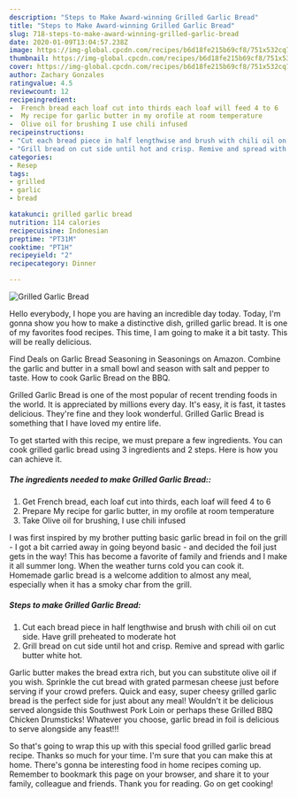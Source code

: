 ```yaml
---
description: "Steps to Make Award-winning Grilled Garlic Bread"
title: "Steps to Make Award-winning Grilled Garlic Bread"
slug: 718-steps-to-make-award-winning-grilled-garlic-bread
date: 2020-01-09T13:04:57.238Z
image: https://img-global.cpcdn.com/recipes/b6d18fe215b69cf8/751x532cq70/grilled-garlic-bread-recipe-main-photo.jpg
thumbnail: https://img-global.cpcdn.com/recipes/b6d18fe215b69cf8/751x532cq70/grilled-garlic-bread-recipe-main-photo.jpg
cover: https://img-global.cpcdn.com/recipes/b6d18fe215b69cf8/751x532cq70/grilled-garlic-bread-recipe-main-photo.jpg
author: Zachary Gonzales
ratingvalue: 4.5
reviewcount: 12
recipeingredient:
-  French bread each loaf cut into thirds each loaf will feed 4 to 6
-  My recipe for garlic butter in my orofile at room temperature
-  Olive oil for brushing I use chili infused
recipeinstructions:
- "Cut each bread piece in half lengthwise and brush with chili oil on cut side. Have grill preheated to moderate hot"
- "Grill bread on cut side until hot and crisp. Remive and spread with garlic butter white hot."
categories:
- Resep
tags:
- grilled
- garlic
- bread

katakunci: grilled garlic bread
nutrition: 114 calories
recipecuisine: Indonesian
preptime: "PT31M"
cooktime: "PT1H"
recipeyield: "2"
recipecategory: Dinner

---
```



![Grilled Garlic Bread](https://img-global.cpcdn.com/recipes/b6d18fe215b69cf8/751x532cq70/grilled-garlic-bread-recipe-main-photo.jpg)

Hello everybody, I hope you are having an incredible day today. Today, I'm gonna show you how to make a distinctive dish, grilled garlic bread. It is one of my favorites food recipes. This time, I am going to make it a bit tasty. This will be really delicious.

Find Deals on Garlic Bread Seasoning in Seasonings on Amazon. Combine the garlic and butter in a small bowl and season with salt and pepper to taste. How to cook Garlic Bread on the BBQ.

Grilled Garlic Bread is one of the most popular of recent trending foods in the world. It is appreciated by millions every day. It's easy, it is fast, it tastes delicious. They're fine and they look wonderful. Grilled Garlic Bread is something that I have loved my entire life.


To get started with this recipe, we must prepare a few ingredients. You can cook grilled garlic bread using 3 ingredients and 2 steps. Here is how you can achieve it.

##### The ingredients needed to make Grilled Garlic Bread::

1. Get  French bread, each loaf cut into thirds, each loaf will feed 4 to 6
1. Prepare  My recipe for garlic butter, in my orofile at room temperature
1. Take  Olive oil for brushing, I use chili infused


I was first inspired by my brother putting basic garlic bread in foil on the grill - I got a bit carried away in going beyond basic - and decided the foil just gets in the way! This has become a favorite of family and friends and I make it all summer long. When the weather turns cold you can cook it. Homemade garlic bread is a welcome addition to almost any meal, especially when it has a smoky char from the grill. 

##### Steps to make Grilled Garlic Bread:

1. Cut each bread piece in half lengthwise and brush with chili oil on cut side. Have grill preheated to moderate hot
1. Grill bread on cut side until hot and crisp. Remive and spread with garlic butter white hot.


Garlic butter makes the bread extra rich, but you can substitute olive oil if you wish. Sprinkle the cut bread with grated parmesan cheese just before serving if your crowd prefers. Quick and easy, super cheesy grilled garlic bread is the perfect side for just about any meal! Wouldn&#39;t it be delicious served alongside this Southwest Pork Loin or perhaps these Grilled BBQ Chicken Drumsticks! Whatever you choose, garlic bread in foil is delicious to serve alongside any feast!!! 

So that's going to wrap this up with this special food grilled garlic bread recipe. Thanks so much for your time. I'm sure that you can make this at home. There's gonna be interesting food in home recipes coming up. Remember to bookmark this page on your browser, and share it to your family, colleague and friends. Thank you for reading. Go on get cooking!
